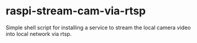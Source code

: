 # raspi-stream-cam-via-rtsp
Simple shell script for installing a service to stream the local camera video into local network via rtsp.
